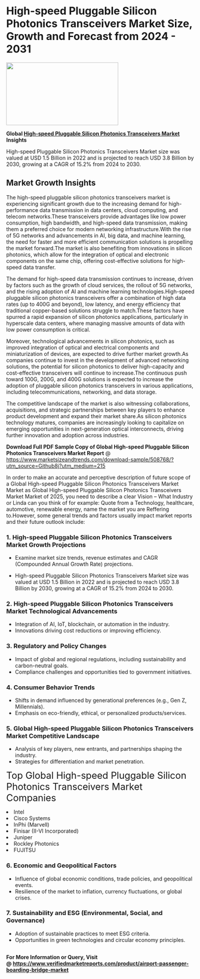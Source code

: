 <H1>High-speed Pluggable Silicon Photonics Transceivers Market Size, Growth and Forecast from 2024 - 2031</H1><img class="aligncenter size-medium wp-image-584254" src="https://thirdeyenews.in/wp-content/uploads/2024/09/Global-Market-Research-300x168.jpeg" alt="" width="300" height="168" /><p><strong>Global&nbsp;<a href="https://www.marketsizeandtrends.com/download-sample/508768/?utm_source=Github8j?utm_medium=215">High-speed Pluggable Silicon Photonics Transceivers Market</a> Insights</strong></p><p>High-speed Pluggable Silicon Photonics Transceivers Market size was valued at USD 1.5 Billion in 2022 and is projected to reach USD 3.8 Billion by 2030, growing at a CAGR of 15.2% from 2024 to 2030.</p><p><h2>Market Growth Insights</h2> <p>The high-speed pluggable silicon photonics transceivers market is experiencing significant growth due to the increasing demand for high-performance data transmission in data centers, cloud computing, and telecom networks.These transceivers provide advantages like low power consumption, high bandwidth, and high-speed data transmission, making them a preferred choice for modern networking infrastructure.With the rise of 5G networks and advancements in AI, big data, and machine learning, the need for faster and more efficient communication solutions is propelling the market forward.The market is also benefiting from innovations in silicon photonics, which allow for the integration of optical and electronic components on the same chip, offering cost-effective solutions for high-speed data transfer.</p> <p>The demand for high-speed data transmission continues to increase, driven by factors such as the growth of cloud services, the rollout of 5G networks, and the rising adoption of AI and machine learning technologies.High-speed pluggable silicon photonics transceivers offer a combination of high data rates (up to 400G and beyond), low latency, and energy efficiency that traditional copper-based solutions struggle to match.These factors have spurred a rapid expansion of silicon photonics applications, particularly in hyperscale data centers, where managing massive amounts of data with low power consumption is critical.</p> <p>Moreover, technological advancements in silicon photonics, such as improved integration of optical and electrical components and miniaturization of devices, are expected to drive further market growth.As companies continue to invest in the development of advanced networking solutions, the potential for silicon photonics to deliver high-capacity and cost-effective transceivers will continue to increase.The continuous push toward 100G, 200G, and 400G solutions is expected to increase the adoption of pluggable silicon photonics transceivers in various applications, including telecommunications, networking, and data storage.</p> <p>The competitive landscape of the market is also witnessing collaborations, acquisitions, and strategic partnerships between key players to enhance product development and expand their market share.As silicon photonics technology matures, companies are increasingly looking to capitalize on emerging opportunities in next-generation optical interconnects, driving further innovation and adoption across industries.</p> <p><span class=""><strong>Download Full PDF Sample Copy of Global High-speed Pluggable Silicon Photonics Transceivers Market Report</strong> @ <a href="https://www.marketsizeandtrends.com/download-sample/508768/?utm_source=Github8j?utm_medium=215" target="_blank">https://www.marketsizeandtrends.com/download-sample/508768/?utm_source=Github8j?utm_medium=215</a></span></p><p>In order to make an accurate and perceptive description of future scope of a Global&nbsp;High-speed Pluggable Silicon Photonics Transceivers Market Market as Global&nbsp;High-speed Pluggable Silicon Photonics Transceivers Market Market of 2025, you need to describe a clear Vision &ndash; What Industry or Linda can you think of for example: Quote from a Technology, healthcare, automotive, renewable energy, name the market you are Reffering to.However, some general trends and factors usually impact market reports and their future outlook include:</p><h3>1.&nbsp;<strong>High-speed Pluggable Silicon Photonics Transceivers Market Growth Projections</strong></h3><ul><li>Examine market size trends, revenue estimates and CAGR (Compounded Annual Growth Rate) projections.</li><li><p>High-speed Pluggable Silicon Photonics Transceivers Market size was valued at USD 1.5 Billion in 2022 and is projected to reach USD 3.8 Billion by 2030, growing at a CAGR of 15.2% from 2024 to 2030.</p></li></ul><h3>2.&nbsp;<strong>High-speed Pluggable Silicon Photonics Transceivers Market Technological Advancements</strong></h3><ul><li>Integration of AI, IoT, blockchain, or automation in the industry.</li><li>Innovations driving cost reductions or improving efficiency.</li></ul><h3>3.&nbsp;<strong>Regulatory and Policy Changes</strong></h3><ul><li>Impact of global and regional regulations, including sustainability and carbon-neutral goals.</li><li>Compliance challenges and opportunities tied to government initiatives.</li></ul><h3>4.&nbsp;<strong>Consumer Behavior Trends</strong></h3><ul><li>Shifts in demand influenced by generational preferences (e.g., Gen Z, Millennials).</li><li>Emphasis on eco-friendly, ethical, or personalized products/services.</li></ul><h3>5.&nbsp;<strong>Global High-speed Pluggable Silicon Photonics Transceivers Market Competitive Landscape</strong></h3><ul><li>Analysis of key players, new entrants, and partnerships shaping the industry.</li><li>Strategies for differentiation and market penetration.</li></ul><p data-pm-slice="1 1 []"><span style="color: inherit; font-family: inherit; font-size: 25px;">Top Global High-speed Pluggable Silicon Photonics Transceivers Market Companies</span></p><div class="" data-test-id=""><p><li>Intel</li><li> Cisco Systems</li><li> InPhi (Marvell)</li><li> Finisar (II-VI Incorporated)</li><li> Juniper</li><li> Rockley Photonics</li><li> FUJITSU</li></p></div><h3>6.&nbsp;<strong>Economic and Geopolitical Factors</strong></h3><ul><li>Influence of global economic conditions, trade policies, and geopolitical events.</li><li>Resilience of the market to inflation, currency fluctuations, or global crises.</li></ul><h3>7.&nbsp;<strong>Sustainability and ESG (Environmental, Social, and Governance)</strong></h3><ul><li>Adoption of sustainable practices to meet ESG criteria.</li><li>Opportunities in green technologies and circular economy principles.</li></ul><h2><strong style="font-size: 14px;">For More Information or Query, Visit @&nbsp;</strong><a style="background-color: #ffffff; font-size: 14px;" href="https://www.marketsizeandtrends.com/report/high-speed-pluggable-silicon-photonics-transceivers-market/" target="_blank">https://www.verifiedmarketreports.com/product/airport-passenger-boarding-bridge-market</a></h2>